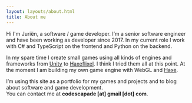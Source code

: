```yaml
---
layout: layouts/about.html
title: About me
---
```


Hi I'm Juriën, a software / game developer. I’m a senior software engineer and have been working as developer since 2017.
In my current role I work with C# and TypeScript on the frontend and Python on the backend.

In my spare time I create small games using all kinds of engines and frameworks from [Unity](https://unity.com)
to [Haxeflixel](https://haxeflixel.com). I think I tried them all at this point. At the moment I am building my own game engine with WebGL and [Haxe](https://haxe.org).

I’m using this site as a portfolio for my games and projects and to blog
about software and game development.  
You can contact me at **codescapade [at] gmail [dot] com**.